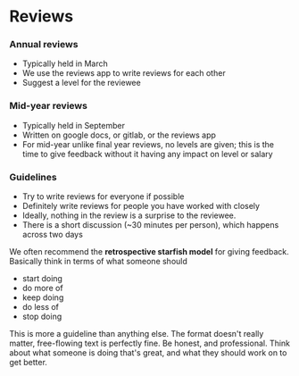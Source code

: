 # Reviews

### Annual reviews <a id="annual-reviews"></a>

* Typically held in March 
* We use the reviews app to write reviews for each other
* Suggest a level for the reviewee

### Mid-year reviews <a id="mid-year-reviews"></a>

* Typically held in September
* Written on google docs, or gitlab, or the reviews app
* For mid-year unlike final year reviews, no levels are given; this is the time to give feedback without it having any impact on level or salary

### Guidelines <a id="guidelines"></a>

* Try to write reviews for everyone if possible
* Definitely write reviews for people you have worked with closely
* Ideally, nothing in the review is a surprise to the reviewee.
* There is a short discussion \(~30 minutes per person\), which happens across two days

We often recommend the **retrospective starfish model** for giving feedback. Basically think in terms of what someone should

* start doing
* do more of
* keep doing
* do less of
* stop doing

This is more a guideline than anything else. The format doesn't really matter, free-flowing text is perfectly fine. Be honest, and professional. Think about what someone is doing that's great, and what they should work on to get better.

